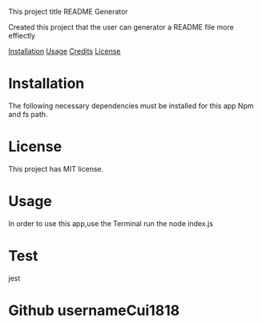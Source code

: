 This project title README Generator 

Created this project that the user can generator a README file more effiectly


[Installation](#installation)
[Usage](#usage)
[Credits](#credits)
[License](#license)

# Installation 
The following necessary dependencies must be installed for this app Npm and fs path.
# License
This project has MIT license.
# Usage 
In order to use this app,use the Terminal run the node index.js
# Test
jest 

# Github usernameCui1818

         

 
